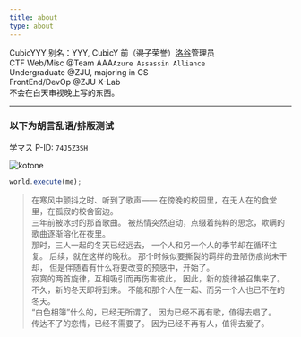 ```yaml
---
title: about
type: about
---
```

CubicYYY
别名：YYY, CubicY
前（~~混子~~荣誉）[洛谷](https://www.luogu.com.cn)管理员  
CTF Web/Misc @Team AAA`Azure Assassin Alliance`  
Undergraduate @ZJU, majoring in CS  
FrontEnd/DevOp @ZJU X-Lab  
不会在白天审视晚上写的东西。  

---

### 以下为胡言乱语/排版测试

学マス P-ID: `74J5Z3SH`

![kotone](kotone.jpg)

```javascript
world.execute(me);
```

> 在寒风中颤抖之时、听到了歌声—— 在傍晚的校园里，在无人在的食堂里，在孤寂的校舍窗边。  
> 三年前被冰封的那首歌曲。 被热情突然迫动，点缀着纯粹的思念，欺瞒的歌曲逐渐溶化在夜里。  
> 那时，三人一起的冬天已经远去， 一个人和另一个人的季节却在循环往复。 后续，就在这样的晚秋。 那个时候似要撕裂的羁绊的丑陋伤痕尚未干却， 但是伴随着有什么将要改变的预感中，开始了。  
> 寂寞的两首旋律，互相吸引而再伤害彼此， 因此，新的旋律被召集来了。  
> 不久，新的冬天即将到来。 不能和那个人在一起、而另一个人也已不在的冬天。  
> “白色相簿”什么的，已经无所谓了。 因为已经不再有歌，值得去唱了。  
> 传达不了的恋情，已经不需要了。 因为已经不再有人，值得去爱了。  
